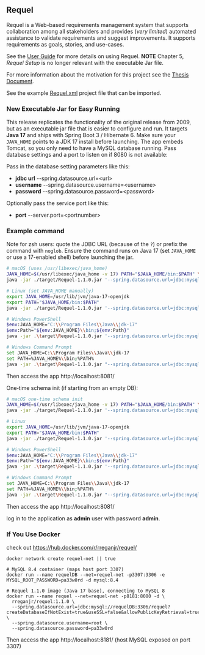 ## Requel

Requel is a Web-based requirements management system that supports collaboration among all stakeholders and provides (_very limited_) automated assistance to validate requirements and suggest improvements. It supports requirements as goals, stories, and use-cases.

See the [User Guide](https://github.com/rreganjr/Requel/raw/master/doc/UserGuide.pdf) for more details on using Requel. **NOTE** Chapter 5, _Requel Setup_ is no longer relevant with the executable Jar file.

For more information about the motivation for this project see the [Thesis Document](https://github.com/rreganjr/Requel/raw/master/doc/ThesisFinalColor.pdf).

See the example [Requel.xml](https://raw.githubusercontent.com/rreganjr/Requel/v1.0.1-beta/doc/samples/Requel.xml) project file  that can be imported.

### New Executable Jar for Easy Running

This release replicates the functionality of the original release from 2009, but as an executable jar file that is easier to configure and run. It targets **Java 17** and ships with Spring Boot 3 / Hibernate 6. Make sure your `JAVA_HOME` points to a JDK 17 install before launching. The app embeds Tomcat, so you only need to have a MySQL database running. Pass database settings and a port to listen on if 8080 is not available:

Pass in the database setting parameters like this:

* **jdbc url** --spring.datasource.url=\<url\>
* **username** --spring.datasource.username=\<username\>
* **password** --spring.datasource.password=\<password\>
 
Optionally pass the service port like this:

* **port** --server.port=\<portnumber\>

### Example command

Note for zsh users: quote the JDBC URL (because of the `?`) or prefix the command with `noglob`. Ensure the command runs on Java 17 (set `JAVA_HOME` or use a 17-enabled shell) before launching the jar.

```bash
# macOS (uses /usr/libexec/java_home)
JAVA_HOME=$(/usr/libexec/java_home -v 17) PATH="$JAVA_HOME/bin:$PATH" \
java -jar ./target/Requel-1.1.0.jar '--spring.datasource.url=jdbc:mysql://127.0.0.1:3306/requel?createDatabaseIfNotExist=true&useSSL=false&allowPublicKeyRetrieval=true&serverTimezone=UTC' --spring.datasource.username=root --spring.datasource.password='password' --server.port=8081

# Linux (set JAVA_HOME manually)
export JAVA_HOME=/usr/lib/jvm/java-17-openjdk
export PATH="$JAVA_HOME/bin:$PATH"
java -jar ./target/Requel-1.1.0.jar '--spring.datasource.url=jdbc:mysql://127.0.0.1:3306/requel?createDatabaseIfNotExist=true&useSSL=false&allowPublicKeyRetrieval=true&serverTimezone=UTC' --spring.datasource.username=root --spring.datasource.password='password' --server.port=8081

# Windows PowerShell
$env:JAVA_HOME="C:\\Program Files\\Java\\jdk-17"
$env:Path="${env:JAVA_HOME}\\bin;${env:Path}"
java -jar .\target\Requel-1.1.0.jar '--spring.datasource.url=jdbc:mysql://127.0.0.1:3306/requel?createDatabaseIfNotExist=true&useSSL=false&allowPublicKeyRetrieval=true&serverTimezone=UTC' --spring.datasource.username=root --spring.datasource.password='password' --server.port=8081

# Windows Command Prompt
set JAVA_HOME=C:\\Program Files\\Java\\jdk-17
set PATH=%JAVA_HOME%\\bin;%PATH%
java -jar .\target\Requel-1.1.0.jar "--spring.datasource.url=jdbc:mysql://127.0.0.1:3306/requel?createDatabaseIfNotExist=true&useSSL=false&allowPublicKeyRetrieval=true&serverTimezone=UTC" --spring.datasource.username=root --spring.datasource.password=password --server.port=8081
```

Then access the app http://localhost:8081/

One‑time schema init (if starting from an empty DB):

```bash
# macOS one-time schema init
JAVA_HOME=$(/usr/libexec/java_home -v 17) PATH="$JAVA_HOME/bin:$PATH" \
java -jar ./target/Requel-1.1.0.jar '--spring.datasource.url=jdbc:mysql://127.0.0.1:3306/requel?createDatabaseIfNotExist=true&useSSL=false&allowPublicKeyRetrieval=true&serverTimezone=UTC' --spring.jpa.hibernate.ddl-auto=create --server.port=8081

# Linux
export JAVA_HOME=/usr/lib/jvm/java-17-openjdk
export PATH="$JAVA_HOME/bin:$PATH"
java -jar ./target/Requel-1.1.0.jar '--spring.datasource.url=jdbc:mysql://127.0.0.1:3306/requel?createDatabaseIfNotExist=true&useSSL=false&allowPublicKeyRetrieval=true&serverTimezone=UTC' --spring.jpa.hibernate.ddl-auto=create --server.port=8081

# Windows PowerShell
$env:JAVA_HOME="C:\\Program Files\\Java\\jdk-17"
$env:Path="${env:JAVA_HOME}\\bin;${env:Path}"
java -jar .\target\Requel-1.1.0.jar '--spring.datasource.url=jdbc:mysql://127.0.0.1:3306/requel?createDatabaseIfNotExist=true&useSSL=false&allowPublicKeyRetrieval=true&serverTimezone=UTC' --spring.jpa.hibernate.ddl-auto=create --server.port=8081

# Windows Command Prompt
set JAVA_HOME=C:\\Program Files\\Java\\jdk-17
set PATH=%JAVA_HOME%\\bin;%PATH%
java -jar .\target\Requel-1.1.0.jar "--spring.datasource.url=jdbc:mysql://127.0.0.1:3306/requel?createDatabaseIfNotExist=true&useSSL=false&allowPublicKeyRetrieval=true&serverTimezone=UTC" --spring.jpa.hibernate.ddl-auto=create --server.port=8081
```
Then access the app http://localhost:8081/

log in to the application as **admin** user with password **admin**.

### If You Use Docker
check out  https://hub.docker.com/r/rreganjr/requel/

```
docker network create requel-net || true

# MySQL 8.4 container (maps host port 3307)
docker run --name requelDB --net=requel-net -p3307:3306 -e MYSQL_ROOT_PASSWORD=pa33w0rd -d mysql:8.4

# Requel 1.1.0 image (Java 17 base), connecting to MySQL 8
docker run --name requel --net=requel-net -p8181:8080 -d \
  rreganjr/requel:1.1.0 \
  --spring.datasource.url=jdbc:mysql://requelDB:3306/requel?createDatabaseIfNotExist=true&useSSL=false&allowPublicKeyRetrieval=true&serverTimezone=UTC \
  --spring.datasource.username=root \
  --spring.datasource.password=pa33w0rd
```
Then access the app http://localhost:8181/ (host MySQL exposed on port 3307)
